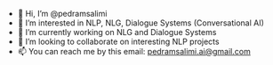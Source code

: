 - 👋 Hi, I’m @pedramsalimi
- 👀 I’m interested in NLP, NLG, Dialogue Systems (Conversational AI)
- 🌱 I’m currently working on NLG and Dialogue Systems
- 💞️ I’m looking to collaborate on interesting NLP projects
- 📫 You can reach me by this email: pedramsalimi.ai@gmail.com

<!---
pedramsalimi/pedramsalimi is a ✨ special ✨ repository because its `README.md` (this file) appears on your GitHub profile.
You can click the Preview link to take a look at your changes.
--->
